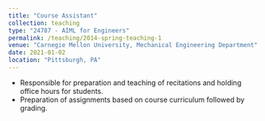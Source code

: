 ```yaml
---
title: "Course Assistant"
collection: teaching
type: "24787 - AIML for Engineers"
permalink: /teaching/2014-spring-teaching-1
venue: "Carnegie Mellon University, Mechanical Engineering Department"
date: 2021-01-02
location: "Pittsburgh, PA"
---
```


* Responsible for preparation and teaching of recitations and holding office hours for students.
* Preparation of assignments based on course curriculum followed by grading.
<!--- 
Heading 1
======

Heading 2
======

Heading 3
====== --->